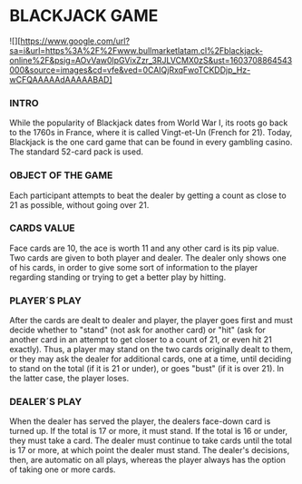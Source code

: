 # BLACKJACK GAME
![][https://www.google.com/url?sa=i&url=https%3A%2F%2Fwww.bullmarketlatam.cl%2Fblackjack-online%2F&psig=AOvVaw0lpGVixZzr_3RJLVCMX0zS&ust=1603708864543000&source=images&cd=vfe&ved=0CAIQjRxqFwoTCKDDjp_Hz-wCFQAAAAAdAAAAABAD]
### INTRO
While the popularity of Blackjack dates from World War I, its roots go back to the 1760s in France, where it is called Vingt-et-Un (French for 21). Today, Blackjack is the one card game that can be found in every gambling casino. The standard 52-card pack is used. 

### OBJECT OF THE GAME
Each participant attempts to beat the dealer by getting a count as close to 21 as possible, without going over 21.

### CARDS VALUE
Face cards are 10, the ace is worth 11 and any other card is its pip value. Two cards are given to both player and dealer. The dealer only shows one of his cards, in order to give some sort of information to the player regarding standing or trying to get a better play by hitting. 

### PLAYER´S PLAY
After the cards are dealt to dealer and player, the player  goes first and must decide whether to "stand" (not ask for another card) or "hit" (ask for another card in an attempt to get closer to a count of 21, or even hit 21 exactly). Thus, a player may stand on the two cards originally dealt to them, or they may ask the dealer for additional cards, one at a time, until deciding to stand on the total (if it is 21 or under), or goes "bust" (if it is over 21). In the latter case, the player loses. 

### DEALER´S PLAY
When the dealer has served the player, the dealers face-down card is turned up. If the total is 17 or more, it must stand. If the total is 16 or under, they must take a card. The dealer must continue to take cards until the total is 17 or more, at which point the dealer must stand. The dealer's decisions, then, are automatic on all plays, whereas the player always has the option of taking one or more cards.